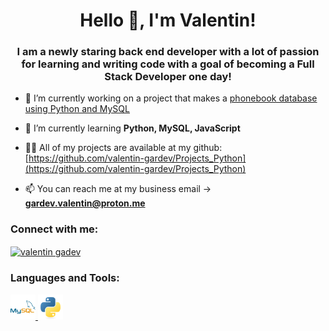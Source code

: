<h1 align="center">Hello 👋, I'm Valentin!</h1>
<h3 align="center">I am a newly staring back end developer with a lot of passion for learning and writing code with a goal of becoming a Full Stack Developer one day!</h3>

- 🔭 I’m currently working on a project that makes a [phonebook database using Python and MySQL](https://github.com/valentin-gardev/Projects_Python/tree/main/Phonebook_Personal_User)

- 🌱 I’m currently learning **Python, MySQL, JavaScript**

- 👨‍💻 All of my projects are available at my github: [https://github.com/valentin-gardev/Projects_Python](https://github.com/valentin-gardev/Projects_Python)

- 📫 You can reach me at my business email -> **gardev.valentin@proton.me**

<h3 align="left">Connect with me:</h3>
<p align="left">
<a href="https://linkedin.com/in/valentin gadev" target="blank"><img align="center" src="https://raw.githubusercontent.com/rahuldkjain/github-profile-readme-generator/master/src/images/icons/Social/linked-in-alt.svg" alt="valentin gadev" height="30" width="40" /></a>
</p>

<h3 align="left">Languages and Tools:</h3>
<p align="left"> <a href="https://www.mysql.com/" target="_blank" rel="noreferrer"> <img src="https://raw.githubusercontent.com/devicons/devicon/master/icons/mysql/mysql-original-wordmark.svg" alt="mysql" width="40" height="40"/> </a> <a href="https://www.python.org" target="_blank" rel="noreferrer"> <img src="https://raw.githubusercontent.com/devicons/devicon/master/icons/python/python-original.svg" alt="python" width="40" height="40"/> </a> </p>
